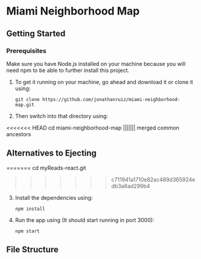 # Miami Neighborhood Map

## Getting Started

### Prerequisites

Make sure you have Node.js installed on your machine because you will need npm to be able to further install this project.

1.  To get it running on your machine, go ahead and download it or clone it using:

        git clone https://github.com/jonathanruiz/miami-neighborhood-map.git

2.  Then switch into that directory using:

<<<<<<< HEAD
        cd miami-neighborhood-map
||||||| merged common ancestors
## Alternatives to Ejecting
=======
        cd myReads-react.git
>>>>>>> c711941a1710e82ac489d365924edb3a6ad299b4

3.  Install the dependencies using:

        npm install

4.  Run the app using (It should start running in port 3000):

        npm start

## File Structure
